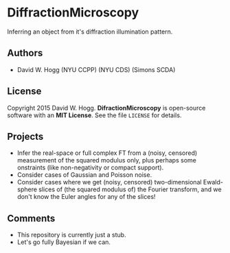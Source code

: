 # DiffractionMicroscopy
Inferring an object from it's diffraction illumination pattern.

## Authors
- David W. Hogg (NYU CCPP) (NYU CDS) (Simons SCDA)

## License
Copyright 2015 David W. Hogg.
**DifractionMicroscopy** is open-source software with an **MIT License**.
See the file `LICENSE` for details.

## Projects
- Infer the real-space or full complex FT from a (noisy, censored)
measurement of the squared modulus only, plus perhaps some
onstraints (like non-negativity or compact support).
- Consider cases of Gaussian and Poisson noise.
- Consider cases where we get (noisy, censored) two-dimensional
Ewald-sphere slices of (the squared modulus of) the Fourier
transform, and we don't know the Euler angles for any of the slices!

## Comments
- This repository is currently just a stub.
- Let's go fully Bayesian if we can.
